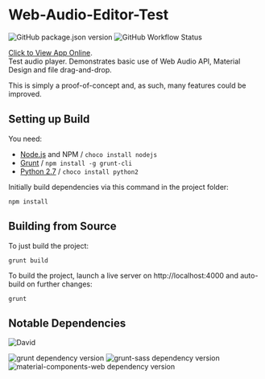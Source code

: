 # Web-Audio-Editor-Test

![GitHub package.json version](https://img.shields.io/github/package-json/v/jamiegluk/Web-Audio-Editor-Test?color=blue)
![GitHub Workflow Status](https://img.shields.io/github/workflow/status/jamiegluk/Web-Audio-Editor-Test/Node.js%20CI%20and%20Grunt)

[Click to View App Online](https://testing.jamiegl.com/audioeditor/#).  
Test audio player. Demonstrates basic use of Web Audio API, Material Design and file drag-and-drop.

This is simply a proof-of-concept and, as such, many features could be improved.

## Setting up Build

You need:

- [Node.js](https://nodejs.org) and NPM / `choco install nodejs`
- [Grunt](https://gruntjs.com/) / `npm install -g grunt-cli`
- [Python 2.7](https://www.python.org/downloads/release/python-2713/) / `choco install python2`

Initially build dependencies via this command in the project folder:

    npm install

## Building from Source

To just build the project:

    grunt build

To build the project, launch a live server on http://localhost:4000 and auto-build on further changes:

    grunt

## Notable Dependencies

![David](https://img.shields.io/david/jamiegluk/Web-Audio-Editor-Test)

![grunt dependency version](https://img.shields.io/github/package-json/dependency-version/jamiegluk/Web-Audio-Editor-Test/dev/grunt?logo=npm&style=social)
![grunt-sass dependency version](https://img.shields.io/github/package-json/dependency-version/jamiegluk/Web-Audio-Editor-Test/dev/grunt-sass?logo=npm&style=social)
![material-components-web dependency version](https://img.shields.io/github/package-json/dependency-version/jamiegluk/Web-Audio-Editor-Test/material-components-web?logo=npm&style=social)
